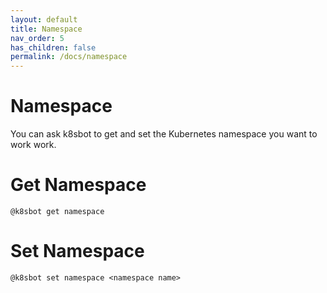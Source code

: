 ```yaml
---
layout: default
title: Namespace
nav_order: 5
has_children: false
permalink: /docs/namespace
---
```


# Namespace

You can ask k8sbot to get and set the Kubernetes namespace you want to work work.

# Get Namespace

```
@k8sbot get namespace
```

# Set Namespace

```
@k8sbot set namespace <namespace name>
```
